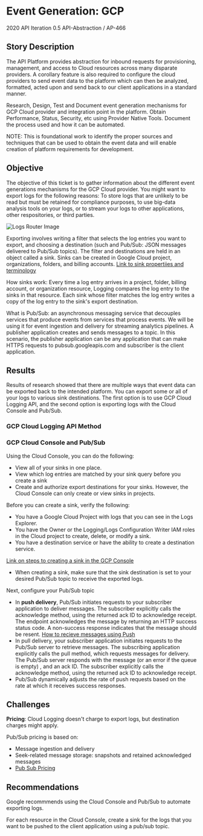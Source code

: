 # Event Generation: GCP
2020 API Iteration 0.5
API-Abstraction / AP-466

## Story Description
The API Platform provides abstraction for inbound requests for provisioning, management, and access to Cloud resources across many disparate providers.   A corollary feature is also required to configure the cloud providers to send event data to the platform which can then be analyzed, formatted, acted upon and send back to our client applications in a standard manner. 

Research, Design, Test and Document event generation mechanisms for GCP Cloud provider and integration point in the platform. Obtain Performance, Status, Security, etc using Provider Native Tools. Document the process used and how it can be automated.

NOTE:  This is foundational work to identify the proper sources and techniques that can be used to obtain the event data and will enable creation of platform requirements for development.

## Objective
The objective of this ticket is to gather information about the different event generations mechanisms for the GCP Cloud provider. You might want to export logs for the following reasons: To store logs that are unlikely to be read but must be retained for compliance purposes, to use big-data analysis tools on your logs, or to stream your logs to other applications, other respositories, or third parties.

![Logs Router Image](https://cloud.google.com/logging/docs/images/logs-router-image.png)

Exporting involves writing a filter that selects the log entries you want to export, and choosing a destination (such and Pub/Sub: JSON messages delivered to Pub/Sub topics). The filter and destinations are held in an object called a sink. Sinks can be created in Google Cloud project, organizations, folders, and billing accounts. [Link to sink propertiies and terminology](https://cloud.google.com/logging/docs/export#sink-terms)

How sinks work: Every time a log entry arrives in a project, folder, billing account, or organization resource, Logging compares the log entry to the sinks in that resource. Each sink whose filter matches the log entry writes a copy of the log entry to the sink's export destination.

What is Pub/Sub: an asynchronous messaging service that decouples services that produce events from services that process events. We will be using it for event ingestion and delivery for streaming analytics pipelines. A publisher application creates and sends messages to a topic. In this scenario, the publisher application can be any application that can make HTTPS requests to pubsub.googleapis.com and subscriber is the client application. 

## Results
Results of research showed that there are multiple ways that event data can be exported back to the intended platform. You can export some or all of your logs to various sink destinations. The first option is to use GCP Cloud Logging API, and the second option is exporting logs with the Cloud Console and Pub/Sub.

### GCP Cloud Logging API Method

### GCP Cloud Console and Pub/Sub
Using the Cloud Console, you can do the following:
- View all of your sinks in one place.
- View which log entries are matched by your sink query before you create a sink
- Create and authorize export destinations for your sinks.
However, the Cloud Console can only create or view sinks in projects.

Before you can create a sink, verify the following:
* You have a Google Cloud Project with logs that you can see in the Logs Explorer.
* You have the Owner or the Logging/Logs Configuration Writer IAM roles in the Cloud project to create, delete, or modify a sink. 
* You have a destination service or have the ability to create a destination service.

[Link on steps to creating a sink in the GCP Console](https://cloud.google.com/logging/docs/export/configure_export_v2#creating_sink)
* When creating a sink, make sure that the sink destination is set to your desired Pub/Sub topic to receive the exported logs.

Next, configure your Pub/Sub topic
* In **push delivery**, Pub/Sub initiates requests to your subscriber application to deliver messages. The subscriber explicitly calls the acknowledge method, using the returned ack ID to acknowledge receipt. The endpoint acknowledges the message by returning an HTTP success status code. A non-success response indicates that the message should be resent. [How to recieve messages using Push](https://cloud.google.com/pubsub/docs/push)
* In pull delivery, your subscriber application initiates requests to the Pub/Sub server to retrieve messages. The subscribing application explicitly calls the pull method, which requests messages for delivery. The Pub/Sub server responds with the message (or an error if the queue is empty) , and an ack ID. The subscriber explicitly calls the acknowledge method, using the returned ack ID to acknowledge receipt.
* Pub/Sub dynamically adjusts the rate of push requests based on the rate at which it receives success responses.


## Challenges
**Pricing**: Cloud Logging doesn't charge to export logs, but destination charges might apply.

Pub/Sub pricing is based on:

* Message ingestion and delivery
* Seek-related message storage: snapshots and retained acknowledged messages
* [Pub Sub Pricing](https://cloud.google.com/pubsub/pricing)

## Recommendations
Google recommmends using the Cloud Console and Pub/Sub to automate exporting logs.

For each resource in the Cloud Console, create a sink for the logs that you want to be pushed to the client application using a pub/sub topic. 

